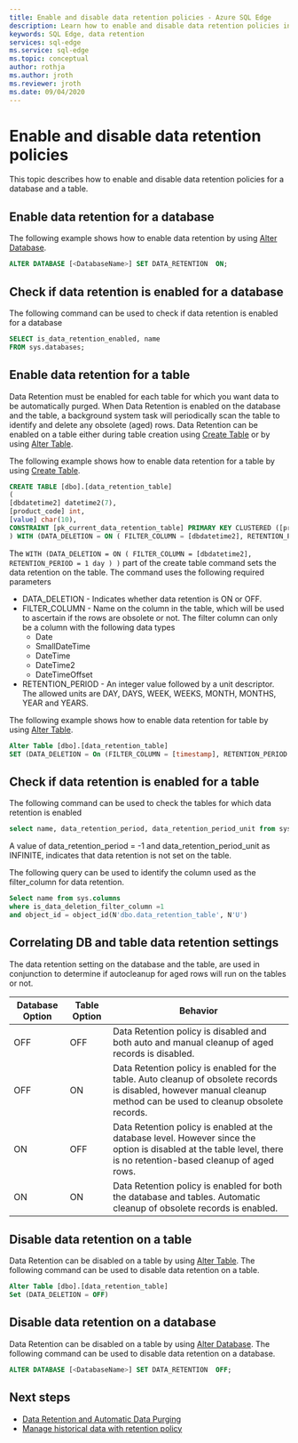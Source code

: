 ```yaml
---
title: Enable and disable data retention policies - Azure SQL Edge
description: Learn how to enable and disable data retention policies in Azure SQL Edge
keywords: SQL Edge, data retention
services: sql-edge
ms.service: sql-edge
ms.topic: conceptual
author: rothja
ms.author: jroth
ms.reviewer: jroth
ms.date: 09/04/2020
---
```


# Enable and disable data retention policies

This topic describes how to enable and disable data retention policies for a database and a table.

## Enable data retention for a database

The following example shows how to enable data retention by using [Alter Database](/sql/t-sql/statements/alter-database-transact-sql-set-options).

```sql
ALTER DATABASE [<DatabaseName>] SET DATA_RETENTION  ON;
```

## Check if data retention is enabled for a database

The following command can be used to check if data retention is enabled for a database
```sql
SELECT is_data_retention_enabled, name
FROM sys.databases;
```

## Enable data retention for a table

Data Retention must be enabled for each table for which you want data to be automatically purged. When Data Retention is enabled on the database and the table, a background system task will periodically scan the table to identify and delete any obsolete (aged) rows. Data Retention can be enabled on a table either during table creation using [Create Table](/sql/t-sql/statements/create-table-transact-sql) or by using [Alter Table](/sql/t-sql/statements/alter-table-transact-sql).

The following example shows how to enable data retention for a table by using [Create Table](/sql/t-sql/statements/create-table-transact-sql).

```sql
CREATE TABLE [dbo].[data_retention_table]
(
[dbdatetime2] datetime2(7),
[product_code] int,
[value] char(10),
CONSTRAINT [pk_current_data_retention_table] PRIMARY KEY CLUSTERED ([product_code])
) WITH (DATA_DELETION = ON ( FILTER_COLUMN = [dbdatetime2], RETENTION_PERIOD = 1 day ) )
```

The `WITH (DATA_DELETION = ON ( FILTER_COLUMN = [dbdatetime2], RETENTION_PERIOD = 1 day ) )` part of the create table command sets the data retention on the table. The command uses the following required parameters

- DATA_DELETION - Indicates whether data retention is ON or OFF.
- FILTER_COLUMN - Name on the column in the table, which will be used to ascertain if the rows are obsolete or not. The filter column can only be a column with the following data types
    - Date
    - SmallDateTime
    - DateTime
    - DateTime2
    - DateTimeOffset
- RETENTION_PERIOD - An integer value followed by a unit descriptor. The allowed units are DAY, DAYS, WEEK, WEEKS, MONTH, MONTHS, YEAR and YEARS.

The following example shows how to enable data retention for table by using [Alter Table](/sql/t-sql/statements/alter-table-transact-sql).

```sql
Alter Table [dbo].[data_retention_table]
SET (DATA_DELETION = On (FILTER_COLUMN = [timestamp], RETENTION_PERIOD = 1 day))
```

## Check if data retention is enabled for a table

The following command can be used to check the tables for which data retention is enabled

```sql
select name, data_retention_period, data_retention_period_unit from sys.tables
```

A value of data_retention_period = -1 and data_retention_period_unit as INFINITE, indicates that data retention is not set on the table.

The following query can be used to identify the column used as the filter_column for data retention.

```sql
Select name from sys.columns
where is_data_deletion_filter_column =1
and object_id = object_id(N'dbo.data_retention_table', N'U')
```

## Correlating DB and table data retention settings

The data retention setting on the database and the table, are used in conjunction to determine if autocleanup for aged rows will run on the tables or not.

|Database Option | Table Option | Behavior |
|----------------|--------------|----------|
| OFF | OFF | Data Retention policy is disabled and both auto and manual cleanup of aged records is disabled.|
| OFF | ON  | Data Retention policy is enabled for the table. Auto cleanup of obsolete records is disabled, however manual cleanup method can be used to cleanup obsolete records. |
| ON | OFF | Data Retention policy is enabled at the database level. However since the option is disabled at the table level, there is no retention-based cleanup of aged rows.|
| ON | ON | Data Retention policy is enabled for both the database and tables. Automatic cleanup of obsolete records is enabled. |

## Disable data retention on a table

Data Retention can be disabled on a table by using [Alter Table](/sql/t-sql/statements/alter-table-transact-sql). The following command can be used to disable data retention on a table.

```sql
Alter Table [dbo].[data_retention_table]
Set (DATA_DELETION = OFF)
```

## Disable data retention on a database

Data Retention can be disabled on a table by using [Alter Database](/sql/t-sql/statements/alter-database-transact-sql-set-options). The following command can be used to disable data retention on a database.

```sql
ALTER DATABASE [<DatabaseName>] SET DATA_RETENTION  OFF;
```

## Next steps
- [Data Retention and Automatic Data Purging](data-retention-overview.md)
- [Manage historical data with retention policy](data-retention-cleanup.md)
